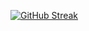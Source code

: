 [![GitHub Streak](https://streak-stats.demolab.com?user=Shilllo&theme=gruvbox&hide_border=true&border_radius=10)](https://git.io/streak-stats)
